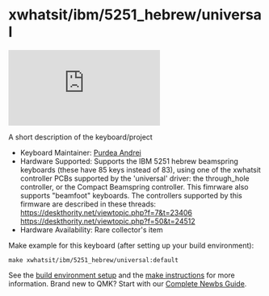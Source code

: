 # xwhatsit/ibm/5251_hebrew/universal

![xwhatsit/ibm/5251_hebrew/universal](https://deskthority.net/download/file.php?id=76243)

A short description of the keyboard/project

* Keyboard Maintainer: [Purdea Andrei](https://github.com/purdeaandrei)
* Hardware Supported: Supports the IBM 5251 hebrew beamspring keyboards (these have 85 keys instead of 83), using one of the xwhatsit controller PCBs supported by the 'universal' driver: the through_hole controller, or the Compact Beamspring controller.
  This fimrware also supports "beamfoot" keyboards.
  The controllers supported by this firmware are described in these threads:
  https://deskthority.net/viewtopic.php?f=7&t=23406
  https://deskthority.net/viewtopic.php?f=50&t=24512
* Hardware Availability: Rare collector's item

Make example for this keyboard (after setting up your build environment):

    make xwhatsit/ibm/5251_hebrew/universal:default

See the [build environment setup](https://docs.qmk.fm/#/getting_started_build_tools) and the [make instructions](https://docs.qmk.fm/#/getting_started_make_guide) for more information. Brand new to QMK? Start with our [Complete Newbs Guide](https://docs.qmk.fm/#/newbs).
